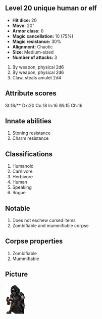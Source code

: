 ## Level 20 unique human or elf
- **Hit dice:** 20
- **Move:** 20"
- **Armor class:** 0
- **Magic cancellation:** 10 (75%)
- **Magic resistance:** 30%
- **Alignment:** Chaotic
- **Size:** Medium-sized
- **Number of attacks:** 3
1. By weapon, physical 2d6
2. By weapon, physical 2d6
3. Claw, steals amulet 2d4
## Attribute scores
St:18/** Dx:20 Co:18 In:16 Wi:15 Ch:16
## Innate abilities
1. Stoning resistance
2. Charm resistance
## Classifications
1. Humanoid
2. Carnivore
3. Herbivore
4. Human
5. Speaking
6. Rogue
## Notable
1. Does not eschew cursed items
2. Zombifiable and mummifiable corpse
## Corpse properties
1. Zombifiable
2. Mummifiable
## Picture
![Master of Thieves](https://github.com/hyvanmielenpelit/GnollHackTileSet/blob/main/Monsters/master_of_thieves/master_of_thieves.png)
